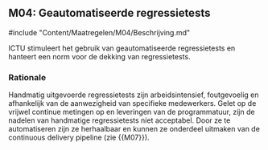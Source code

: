 ## M04: Geautomatiseerde regressietests

#include "Content/Maatregelen/M04/Beschrijving.md"

ICTU stimuleert het gebruik van geautomatiseerde regressietests en hanteert een norm voor de dekking van regressietests.

### Rationale

Handmatig uitgevoerde regressietests zijn arbeidsintensief, foutgevoelig en afhankelijk van de aanwezigheid van specifieke medewerkers. Gelet op de vrijwel continue metingen op en leveringen van de programmatuur, zijn de nadelen van handmatige regressietests niet acceptabel. Door ze te automatiseren zijn ze herhaalbaar en kunnen ze onderdeel uitmaken van de continuous delivery pipeline (zie {{M07}}).
